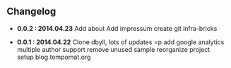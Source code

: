 ## Changelog

- **0.0.2 : 2014.04.23**
  Add about
  Add impressum
  create git infra-bricks

- **0.0.1 : 2014.04.22**
  Clone dbyll, lots of updates =p
  add google analytics
  multiple author support
  remove unused sample
  reorganize project  
  setup blog.tempomat.org
